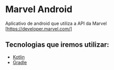 # Marvel Android

Aplicativo de android que utiliza a API da Marvel [https://developer.marvel.com/]

## Tecnologias que iremos utilizar:

* [Kotlin](https://kotlinlang.org/)
* [Gradle](https://gradle.org/)